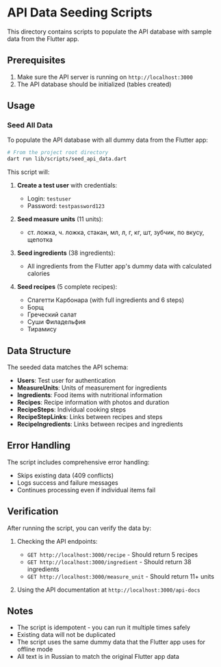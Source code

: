 # API Data Seeding Scripts

This directory contains scripts to populate the API database with sample data from the Flutter app.

## Prerequisites

1. Make sure the API server is running on `http://localhost:3000`
2. The API database should be initialized (tables created)

## Usage

### Seed All Data

To populate the API database with all dummy data from the Flutter app:

```bash
# From the project root directory
dart run lib/scripts/seed_api_data.dart
```

This script will:

1. **Create a test user** with credentials:
   - Login: `testuser`
   - Password: `testpassword123`

2. **Seed measure units** (11 units):
   - ст. ложка, ч. ложка, стакан, мл, л, г, кг, шт, зубчик, по вкусу, щепотка

3. **Seed ingredients** (38 ingredients):
   - All ingredients from the Flutter app's dummy data with calculated calories

4. **Seed recipes** (5 complete recipes):
   - Спагетти Карбонара (with full ingredients and 6 steps)
   - Борщ
   - Греческий салат
   - Суши Филадельфия
   - Тирамису

## Data Structure

The seeded data matches the API schema:

- **Users**: Test user for authentication
- **MeasureUnits**: Units of measurement for ingredients
- **Ingredients**: Food items with nutritional information
- **Recipes**: Recipe information with photos and duration
- **RecipeSteps**: Individual cooking steps
- **RecipeStepLinks**: Links between recipes and steps
- **RecipeIngredients**: Links between recipes and ingredients

## Error Handling

The script includes comprehensive error handling:
- Skips existing data (409 conflicts)
- Logs success and failure messages
- Continues processing even if individual items fail

## Verification

After running the script, you can verify the data by:

1. Checking the API endpoints:
   - `GET http://localhost:3000/recipe` - Should return 5 recipes
   - `GET http://localhost:3000/ingredient` - Should return 38 ingredients
   - `GET http://localhost:3000/measure_unit` - Should return 11+ units

2. Using the API documentation at `http://localhost:3000/api-docs`

## Notes

- The script is idempotent - you can run it multiple times safely
- Existing data will not be duplicated
- The script uses the same dummy data that the Flutter app uses for offline mode
- All text is in Russian to match the original Flutter app data